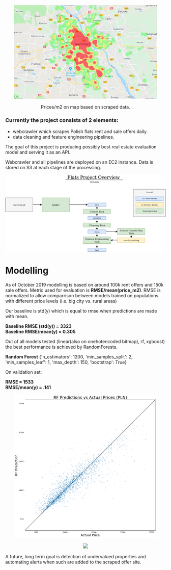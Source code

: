 <p align="center">
  <img src="/docs/prices_m2_warsaw.png" width="450">
</p>
<p align="center">
  Prices/m2 on map based on scraped data.
</p>

### Currently the project consists of 2 elements:
- webcrawler which scrapes Polish flats rent and sale offers daily.
- data cleaning and feature engineering pipelines.

The goal of this project is producing possibly best real estate evaluation model and serving it as an API.


Webcrawler and all pipelines are deployed on an EC2 instance. Data is stored on S3 at each stage of the processing.

![General Overview](docs/FlatsOverview.png)

# Modelling 
As of October 2019 modelling is based on around 100k rent offers and 150k sale offers.
Metric used for evaluation is **RMSE/mean(price_m2)**. RMSE is normalized to allow comparrison between models trained on populations with different price levels (i.e. big city vs. rural areas)

Our baseline is std(y) which is equal to rmse when predictions are made with mean.

**Baseline RMSE (std(y)) = 3323**  
**Baseline RMSE/mean(y) = 0.305**

Out of all models tested (linear(also on onehotencoded bitmap), rf, xgboost) the best performance is achieved by RandomForests.

**Random Forest** {'n_estimators': 1200, 'min_samples_split': 2, 'min_samples_leaf': 1, 'max_depth': 150, 'bootstrap': True}

On validation set:

**RMSE = 1533**  
**RMSE/mean(y) = .141**

<p align="center">
  <img src="/docs/RF_pred_vs_actual.png" width="450">
</p>
<p align="center">
  <img src="/docs/RF_pred_actual_dist.png" width="400">
</p>

A future, long term goal is detection of undervalued properties and automating alerts when such are added to the scraped offer site. 
